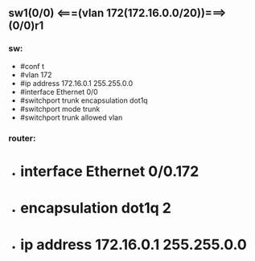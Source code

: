## sw1(0/0) <===(vlan 172(172.16.0.0/20))===> (0/0)r1


### sw:
* #conf t
* #vlan 172
* #ip address 172.16.0.1 255.255.0.0
* #interface Ethernet 0/0
* #switchport trunk encapsulation dot1q
* #switchport mode trunk
* #switchport trunk allowed vlan 

### router:
* # interface Ethernet 0/0.172
* # encapsulation dot1q 2
* # ip address 172.16.0.1 255.255.0.0
